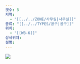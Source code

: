 ```yaml
---
갯수: 5
지역:
  - "[[../../ZONE/사무실|사무실]]"
종류: "[[../../TYPES/공구|공구]]"
위치:
  - "[[WB-6]]"
상세위치: 
설명:
---
```

![](http://192.168.50.22/devices/240608_IMG_0251.jpg)
